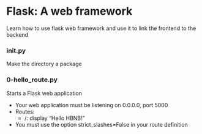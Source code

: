 # Flask: A web framework
Learn how to use flask web framework and use it to link the frontend
to the backend

### __init__.py
Make the directory a package

### 0-hello_route.py
Starts a Flask web application

- Your web application must be listening on 0.0.0.0, port 5000
- Routes:
	* /: display “Hello HBNB!”
- You must use the option strict_slashes=False in your route definition
